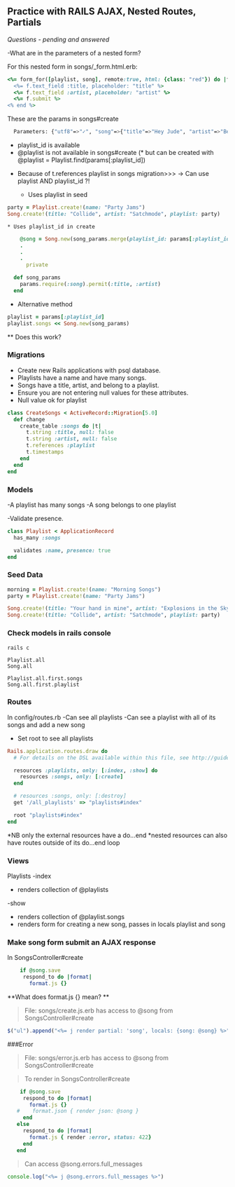 ## Practice with RAILS AJAX, Nested Routes, Partials

*Questions - pending and answered*
 
-What are in the parameters of a nested form?

For this nested form in songs/_form.html.erb:
```ruby
<%= form_for([playlist, song], remote:true, html: {class: "red"}) do |f| %>
  <%= f.text_field :title, placeholder: "title" %>
  <%= f.text_field :artist, placeholder: "artist" %>
  <%= f.submit %>
<% end %>
```

These are the params in songs#create
```bash
  Parameters: {"utf8"=>"✓", "song"=>{"title"=>"Hey Jude", "artist"=>"Beatles"}, "commit"=>"Create Song", "playlist_id"=>"2"}
```
* playlist_id is available
* @playlist is not available in songs#create
(* but can be created with @playlist = Playlist.find(params[:playlist_id])

- Because of t.references playlist in songs migration>>>
  -> Can use playlist AND playlist_id ?!
  
  * Uses playlist in seed
```ruby
party = Playlist.create!(name: "Party Jams")
Song.create!(title: "Collide", artist: "Satchmode", playlist: party)
```
    * Uses playlist_id in create
```ruby 
    @song = Song.new(song_params.merge(playlist_id: params[:playlist_id]))
    .
    .
    .
      private

  def song_params
    params.require(:song).permit(:title, :artist)
  end
```
  * Alternative method 
  ```ruby
  playlist = params[:playlist_id]
  playlist.songs << Song.new(song_params)
  ```
  ** Does this work?


### Migrations
- Create new Rails applications with psql database.
- Playlists have a name and have many songs.
- Songs have a title, artist, and belong to a playlist.
- Ensure you are not entering null values for these attributes. 
- Null value ok for playlist
```ruby
class CreateSongs < ActiveRecord::Migration[5.0]
  def change
    create_table :songs do |t|
      t.string :title, null: false
      t.string :artist, null: false
      t.references :playlist
      t.timestamps
    end
  end
end
```


### Models
-A playlist has many songs
-A song belongs to one playlist

-Validate presence.
```ruby
class Playlist < ApplicationRecord
  has_many :songs

  validates :name, presence: true
end
```

### Seed Data
```ruby 
morning = Playlist.create!(name: "Morning Songs")
party = Playlist.create!(name: "Party Jams")

Song.create!(title: "Your hand in mine", artist: "Explosions in the Sky", playlist: morning)
Song.create!(title: "Collide", artist: "Satchmode", playlist: party)
```

### Check models in rails console
```irb 
rails c

Playlist.all
Song.all

Playlist.all.first.songs
Song.all.first.playlist
```

### Routes
In config/routes.rb
-Can see all playlists
-Can see a playlist with all of its songs and add a new song 
- Set root to see all playlists
```ruby
Rails.application.routes.draw do
  # For details on the DSL available within this file, see http://guides.rubyonrails.org/routing.html

  resources :playlists, only: [:index, :show] do
    resources :songs, only: [:create]
  end

  # resources :songs, only: [:destroy]
  get '/all_playlists' => "playlists#index"

  root "playlists#index"
end
```

*NB only the external resources have a do...end
*nested resources can also have routes outside of its do...end loop

### Views
Playlists 
-index 
  - renders collection of @playlists
  
-show
 - renders collection of @playlist.songs
 - renders form for creating a new song, passes in locals playlist and song 
 
 ### Make song form submit an AJAX response
 
 In SongsController#create
 ```ruby
     if @song.save
      respond_to do |format|
        format.js {}
 ```
 
 **What does format.js {} mean? **
 > File: songs/create.js.erb
 > has access to @song from SongsController#create
```javascript
$("ul").append("<%= j render partial: 'song', locals: {song: @song} %>");
```
 
 
 ###Error
  > File: songs/error.js.erb
   > has access to @song from SongsController#create
   
   >To render in SongsController#create
 ```ruby
     if @song.save
      respond_to do |format|
        format.js {}
    #    format.json { render json: @song }
      end
    else
      respond_to do |format|
        format.js { render :error, status: 422}
      end
    end
 ```

> Can access @song.errors.full_messages
```javascript
console.log("<%= j @song.errors.full_messages %>")
```
